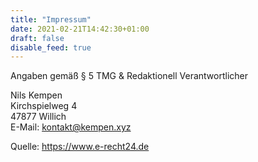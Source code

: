 ```yaml
---
title: "Impressum"
date: 2021-02-21T14:42:30+01:00
draft: false
disable_feed: true
---
```


Angaben gemäß § 5 TMG & Redaktionell Verantwortlicher

Nils Kempen  
Kirchspielweg 4  
47877 Willich  
E-Mail: kontakt@kempen.xyz  

Quelle: https://www.e-recht24.de
